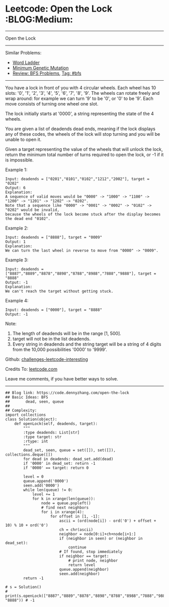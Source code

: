 # Leetcode: Open the Lock     :BLOG:Medium:


---

Open the Lock  

---

Similar Problems:  
-   [Word Ladder](https://code.dennyzhang.com/word-ladder)
-   [Minimum Genetic Mutation](https://code.dennyzhang.com/minimum-genetic-mutation)
-   [Review: BFS Problems](https://code.dennyzhang.com/review-bfs), [Tag: #bfs](https://code.dennyzhang.com/tag/bfs)

---

You have a lock in front of you with 4 circular wheels. Each wheel has 10 slots: '0', '1', '2', '3', '4', '5', '6', '7', '8', '9'. The wheels can rotate freely and wrap around: for example we can turn '9' to be '0', or '0' to be '9'. Each move consists of turning one wheel one slot.  

The lock initially starts at '0000', a string representing the state of the 4 wheels.  

You are given a list of deadends dead ends, meaning if the lock displays any of these codes, the wheels of the lock will stop turning and you will be unable to open it.  

Given a target representing the value of the wheels that will unlock the lock, return the minimum total number of turns required to open the lock, or -1 if it is impossible.  

Example 1:  

    Input: deadends = ["0201","0101","0102","1212","2002"], target = "0202"
    Output: 6
    Explanation:
    A sequence of valid moves would be "0000" -> "1000" -> "1100" -> "1200" -> "1201" -> "1202" -> "0202".
    Note that a sequence like "0000" -> "0001" -> "0002" -> "0102" -> "0202" would be invalid,
    because the wheels of the lock become stuck after the display becomes the dead end "0102".

Example 2:  

    Input: deadends = ["8888"], target = "0009"
    Output: 1
    Explanation:
    We can turn the last wheel in reverse to move from "0000" -> "0009".

Example 3:  

    Input: deadends = ["8887","8889","8878","8898","8788","8988","7888","9888"], target = "8888"
    Output: -1
    Explanation:
    We can't reach the target without getting stuck.

Example 4:  

    Input: deadends = ["0000"], target = "8888"
    Output: -1

Note:  
1.  The length of deadends will be in the range [1, 500].
2.  target will not be in the list deadends.
3.  Every string in deadends and the string target will be a string of 4 digits from the 10,000 possibilities '0000' to '9999'.

Github: [challenges-leetcode-interesting](https://github.com/DennyZhang/challenges-leetcode-interesting/tree/master/open-the-lock)  

Credits To: [leetcode.com](https://leetcode.com/problems/open-the-lock/description/)  

Leave me comments, if you have better ways to solve.  

---

    ## Blog link: https://code.dennyzhang.com/open-the-lock
    ## Basic Ideas: BFS
    ##       dead, seen, queue
    ##
    ## Complexity:
    import collections
    class Solution(object):
        def openLock(self, deadends, target):
            """
            :type deadends: List[str]
            :type target: str
            :rtype: int
            """
            dead_set, seen, queue = set([]), set([]), collections.deque([])
            for dead in deadends: dead_set.add(dead)
            if '0000' in dead_set: return -1
            if '0000' == target: return 0
    
            level = 0
            queue.append('0000')
            seen.add('0000')
            while len(queue) != 0:
                level += 1
                for k in xrange(len(queue)):
                    node = queue.popleft()
                    # find next neighbors
                    for i in xrange(4):
                        for offset in [1, -1]:
                            ascii = (ord(node[i]) - ord('0') + offset + 10) % 10 + ord('0')
                            ch = chr(ascii)
                            neighbor = node[0:i]+ch+node[i+1:]
                            if (neighbor in seen) or (neighbor in dead_set):
                                continue
                            # If found, stop immediately
                            if neighbor == target:
                                # print node, neighbor
                                return level
                            queue.append(neighbor)
                            seen.add(neighbor)
            return -1
    
    # s = Solution()
    # print(s.openLock(["8887","8889","8878","8898","8788","8988","7888","9888"], "8888")) # -1